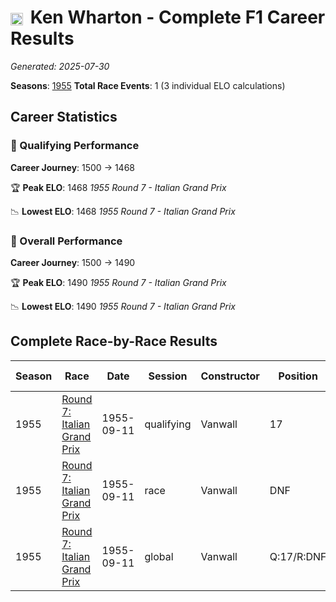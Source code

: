 # <img src="https://upload.wikimedia.org/wikipedia/commons/thumb/8/83/Flag_of_the_United_Kingdom_%283-5%29.svg/512px-Flag_of_the_United_Kingdom_%283-5%29.svg.png?20250726143817" alt="United Kingdom" width="20" height="auto" style="vertical-align: middle; margin-right: 5px;" onerror="this.outerHTML='🇬🇧'; this.style.marginRight='5px';"/> Ken Wharton - Complete F1 Career Results

*Generated: 2025-07-30*

**Seasons**: [1955](../results/1955-season-report.md)
**Total Race Events**: 1 (3 individual ELO calculations)

## Career Statistics

### 🏁 Qualifying Performance
**Career Journey**: 1500 → 1468

🏆 **Peak ELO**: 1468
   *1955 Round 7 - Italian Grand Prix*

📉 **Lowest ELO**: 1468
   *1955 Round 7 - Italian Grand Prix*

### 🌟 Overall Performance
**Career Journey**: 1500 → 1490

🏆 **Peak ELO**: 1490
   *1955 Round 7 - Italian Grand Prix*

📉 **Lowest ELO**: 1490
   *1955 Round 7 - Italian Grand Prix*


## Complete Race-by-Race Results

| Season | Race | Date | Session | Constructor | Position | Starting ELO | ELO Change | Final ELO | Teammate |
|--------|------|------|---------|-------------|----------|--------------|------------|-----------|----------|
| 1955 | [Round 7: Italian Grand Prix](../results/1955-season-report.md#round-7-italian-grand-prix) | 1955-09-11 | qualifying | Vanwall | 17 | 1500 | -32 | 1468 | <img src="https://upload.wikimedia.org/wikipedia/commons/a/a4/Flag_of_the_United_States.svg" alt="United States" width="20" height="auto" style="vertical-align: middle; margin-right: 5px;" onerror="this.outerHTML='🇺🇸'; this.style.marginRight='5px';"/> Harry Schell |
| 1955 | [Round 7: Italian Grand Prix](../results/1955-season-report.md#round-7-italian-grand-prix) | 1955-09-11 | race | Vanwall | DNF | 1500 | N/A | 1500 | <img src="https://upload.wikimedia.org/wikipedia/commons/a/a4/Flag_of_the_United_States.svg" alt="United States" width="20" height="auto" style="vertical-align: middle; margin-right: 5px;" onerror="this.outerHTML='🇺🇸'; this.style.marginRight='5px';"/> Harry Schell |
| 1955 | [Round 7: Italian Grand Prix](../results/1955-season-report.md#round-7-italian-grand-prix) | 1955-09-11 | global | Vanwall | Q:17/R:DNF | 1500 | -10 | 1490 | <img src="https://upload.wikimedia.org/wikipedia/commons/a/a4/Flag_of_the_United_States.svg" alt="United States" width="20" height="auto" style="vertical-align: middle; margin-right: 5px;" onerror="this.outerHTML='🇺🇸'; this.style.marginRight='5px';"/> Harry Schell |
